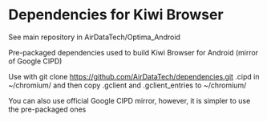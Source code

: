 # Dependencies for Kiwi Browser

See main repository in AirDataTech/Optima_Android

Pre-packaged dependencies used to build Kiwi Browser for Android (mirror of Google CIPD)

Use with git clone https://github.com/AirDataTech/dependencies.git .cipd
in ~/chromium/ and then copy .gclient and .gclient_entries to ~/chromium/

You can also use official Google CIPD mirror, however, it is simpler to use the pre-packaged ones
